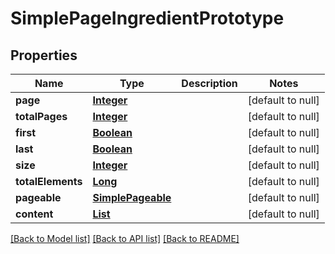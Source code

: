 # SimplePageIngredientPrototype
## Properties

Name | Type | Description | Notes
------------ | ------------- | ------------- | -------------
**page** | [**Integer**](integer.md) |  | [default to null]
**totalPages** | [**Integer**](integer.md) |  | [default to null]
**first** | [**Boolean**](boolean.md) |  | [default to null]
**last** | [**Boolean**](boolean.md) |  | [default to null]
**size** | [**Integer**](integer.md) |  | [default to null]
**totalElements** | [**Long**](long.md) |  | [default to null]
**pageable** | [**SimplePageable**](SimplePageable.md) |  | [default to null]
**content** | [**List**](IngredientPrototype.md) |  | [default to null]

[[Back to Model list]](../README.md#documentation-for-models) [[Back to API list]](../README.md#documentation-for-api-endpoints) [[Back to README]](../README.md)

